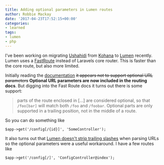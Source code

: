 ```yaml
---
title: Adding optional parameters in Lumen routes
author: Robbie Mackay
date: '2017-04-23T17:52:15+00:00'
categories:
- learned
tags:
- lumen
- php
---
```

I've been working on migrating [Ushahidi](https://www.ushahidi.com) from [Kohana](https://kohanaframework.org/) to [Lumen](https://lumen.laravel.com) recently. Lumen uses a [FastRoute](https://github.com/nikic/FastRoute) instead of Laravels core router. This is faster than the core route, but also more limited.


Initially reading the [documentation](https://lumen.laravel.com/docs/5.4/routing) ~~it appears not to support optional URL parameters~~ **Optional URL parameters are now included in the routing docs**. But digging into the Fast Route docs it turns out there is some support:


<blockquote>
parts of the route enclosed in [...] are considered optional, so that <code>/foo[bar]</code> will match both <code>/foo</code> and <code>/foobar</code>. Optional parts are only supported in a trailing position, not in the middle of a route.
</blockquote>

So you can do something like

```
$app->get('/config[/{id}]', 'SomeController');
```

It also turns out that [Lumen doesn't strip trailing slashes](https://github.com/laravel/lumen-framework/issues/608) when parsing URLs so the optional parameters were a useful workaround. I have a few routes like

```
$app->get('/config[/]', 'ConfigController@index');
```
